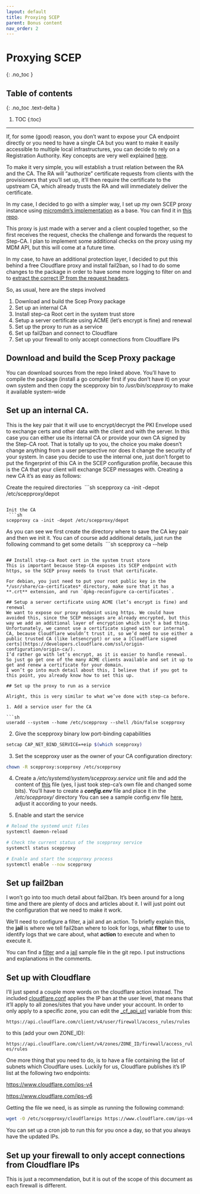 ```yaml
---
layout: default
title: Proxying SCEP
parent: Bonus content
nav_order: 2
---
```


# Proxying SCEP
{: .no_toc }

## Table of contents
{: .no_toc .text-delta }

1. TOC
{:toc}

---

If, for some (good) reason, you don’t want to expose your CA endpoint directly or you need to have a single CA but you want to make it easily accessible to multiple local infrastructures, you can decide to rely on a Registration Authority.
Key concepts are very well explained [here](https://smallstep.com/docs/step-ca/registration-authority-ra-mode/).

To make it very simple, you will establish a trust relation between the RA and the CA.
The RA will “authorize” certificate requests from clients with the provisioners that you’ll set up, it’ll then require the certificate to the upstream CA, which already trusts the RA and will immediately deliver the certificate.

In my case, I decided to go with a simpler way, I set up my own SCEP proxy instance using [micromdm’s implementation](https://github.com/micromdm/scep/) as a base.
You can find it in [this repo](https://github.com/matteoraf/scep-proxy/).

This proxy is just made with a server and a client coupled together, so the first receives the request, checks the challenge and forwards the request to Step-CA.
I plan to implement some additional checks on the proxy using my MDM API, but this will come at a future time.

In my case, to have an additional protection layer, I decided to put this behind a free Cloudflare proxy and install fail2ban, so I had to do some changes to the package in order to have some more logging to filter on and to [extract the correct IP from the request headers](https://developers.cloudflare.com/fundamentals/get-started/reference/http-request-headers/#cf-connecting-ip).


So, as usual, here are the steps involved
1. Download and build the Scep Proxy package
2. Set up an internal CA
3. Install step-ca Root cert in the system trust store 
4. Setup a server certificate using ACME (let’s encrypt is fine) and renewal
5. Set up the proxy to run as a service
6. Set up fail2ban and connect to Cloudflare
7. Set up your firewall to only accept connections from Cloudflare IPs

## Download and build the Scep Proxy package
You can download sources from the repo linked above. You’ll have to compile the package (install a go compiler first if you don’t have it) on your own system and then copy the scepproxy bin to */usr/bin/scepproxy* to make it available system-wide

## Set up an internal CA.
This is the key pair that it will use to encrypt/decrypt the PKI Envelope used to exchange certs and other data with the client and with the server.
In this case you can either use its internal CA or provide your own CA signed by the Step-CA root. That is totally up to you, the choice you make doesn’t change anything from a user perspective nor does it change the security of your system.
In case you decide to use the internal one, just don’t forget to put the fingerprint of this CA in the SCEP configuration profile, because this is the CA that your client will exchange SCEP messages with.
Creating a new CA it’s as easy as follows:

Create the required directories
 ```sh
scepproxy ca -init -depot /etc/scepproxy/depot
```

Init the CA
 ```sh
scepproxy ca -init -depot /etc/scepproxy/depot
```

As you can see we first create the directory where to save the CA key pair and then we init it. You can of course add additional details, just run the following command to get some details
 ```sh
scepproxy ca --help
```

## Install step-ca Root cert in the system trust store
This is important because Step-CA exposes its SCEP endpoint with https, so the SCEP proxy needs to trust that certificate.

For debian, you just need to put your root public key in the */usr/share/ca-certificates* directory, make sure that it has a **.crt** extension, and run `dpkg-reconfigure ca-certificates`.

## Setup a server certificate using ACME (let’s encrypt is fine) and renewal
We want to expose our proxy endpoint using https. We could have avoided this, since the SCEP messages are already encrypted, but this way we add an additional layer of encryption which isn’t a bad thing.
Unfortunately, we cannot use a certificate signed with our internal CA, because Cloudflare wouldn’t trust it, so we’d need to use either a public trusted CA (like letsencrypt) or use a [Cloudflare signed certs](https://developers.cloudflare.com/ssl/origin-configuration/origin-ca/).
I’d rather go with let’s encrypt, as it is easier to handle renewal. So just go get one of the many ACME clients available and set it up to get and renew a certificate for your domain.
I won’t go into much detail about this, I believe that if you got to this point, you already know how to set this up.

## Set up the proxy to run as a service

Alright, this is very similar to what we’ve done with step-ca before.

1. Add a service user for the CA

```sh
useradd --system --home /etc/scepproxy --shell /bin/false scepproxy
```

2. Give the scepproxy binary low port-binding capabilities

```sh
setcap CAP_NET_BIND_SERVICE=+eip $(which scepproxy)
```

3. Set the scepproxy user as the owner of your CA configuration directory:
```sh
chown -R scepproxy:scepproxy /etc/scepproxy
```


4. Create a */etc/systemd/system/scepproxy.service* unit file and add the content of [this](https://github.com/matteoraf/freeRADIUS-Google-StepCA/blob/main/scep-proxy/scepproxy.service) file (yes, I just took step-ca’s own file and changed some bits).
You’ll have to create a ***config.env*** file and place it in the */etc/scepproxy/* directory
You can see a sample config.env file [here](https://github.com/matteoraf/freeRADIUS-Google-StepCA/blob/main/scep-proxy/config.env), adjust it according to your needs.


5. Enable and start the service

```sh
# Reload the systemd unit files
systemctl daemon-reload

# Check the current status of the scepproxy service
systemctl status scepproxy

# Enable and start the scepproxy process
systemctl enable --now scepproxy
```


## Set up fail2ban 
I won’t go into too much detail about fail2ban. It’s been around for a long time and there are plenty of docs and articles about it.
I will just point out the configuration that we need to make it work.

We’ll need to configure a filter, a jail and an action.
To briefly explain this, the **jail** is where we tell fail2ban where to look for logs, what **filter** to use to identify logs that we care about, what **action** to execute and when to execute it.

You can find a [filter](https://github.com/matteoraf/freeRADIUS-Google-StepCA/blob/main/scep-proxy/fail2ban/scep-daemon.conf) and a [jail](https://github.com/matteoraf/freeRADIUS-Google-StepCA/blob/main/scep-proxy/fail2ban/jail.local) sample file in the git repo. I put instructions and explanations in the comments. 

## Set up with Cloudflare
I’ll just spend a couple more words on the cloudflare action instead.
The included [cloudflare.conf](https://github.com/fail2ban/fail2ban/blob/master/config/action.d/cloudflare.conf) applies the IP ban at the user level, that means that it’ll apply to all zones/sites that you have under your account.
In order to only apply to a specific zone, you can edit the [_cf_api_url](https://github.com/fail2ban/fail2ban/blob/bcaf1e714e7a9006677f841af0f3802a3b5419ca/config/action.d/cloudflare.conf#L67C52-L67C56) variable from this:

`https://api.cloudflare.com/client/v4/user/firewall/access_rules/rules`

to this (add your own ZONE_ID):

`https://api.cloudflare.com/client/v4/zones/ZONE_ID/firewall/access_rules/rules`
 
One more thing that you need to do, is to have a file containing the list of subnets which Cloudflare uses.
Luckily for us, Cloudflare publishes it’s IP list at the following two endpoints:

https://www.cloudflare.com/ips-v4

https://www.cloudflare.com/ips-v6

Getting the file we need, is as simple as running the following command:

```sh
wget -O /etc/scepproxy/cloudflareips https://www.cloudflare.com/ips-v4 && echo "" >> /etc/scepproxy/cloudflareips &&  wget -O - https://www.cloudflare.com/ips-v6 >> /etc/scepproxy/cloudflareips
```

You can set up a cron job to run this for you once a day, so that you always have the updated IPs.


## Set up your firewall to only accept connections from Cloudflare IPs
This is just a recommendation, but it is out of the scope of this document as each firewall is different.